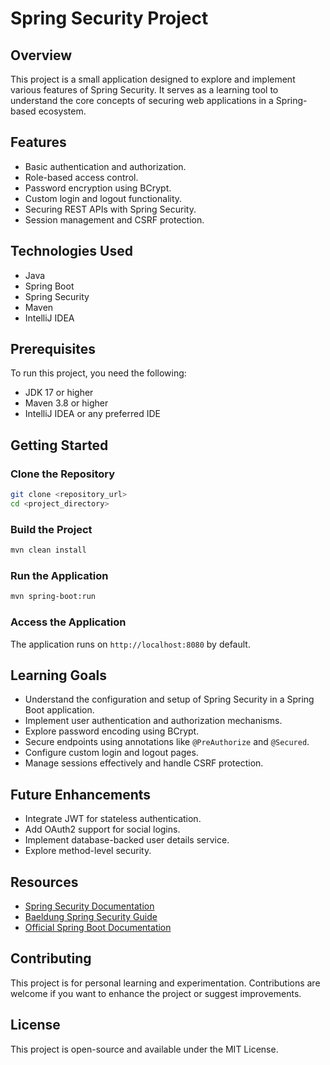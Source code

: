# Spring Security Project

## Overview
This project is a small application designed to explore and implement various features of Spring Security. It serves as a learning tool to understand the core concepts of securing web applications in a Spring-based ecosystem.

## Features
- Basic authentication and authorization.
- Role-based access control.
- Password encryption using BCrypt.
- Custom login and logout functionality.
- Securing REST APIs with Spring Security.
- Session management and CSRF protection.

## Technologies Used
- Java
- Spring Boot
- Spring Security
- Maven
- IntelliJ IDEA

## Prerequisites
To run this project, you need the following:
- JDK 17 or higher
- Maven 3.8 or higher
- IntelliJ IDEA or any preferred IDE

## Getting Started
### Clone the Repository
```bash
git clone <repository_url>
cd <project_directory>
```

### Build the Project
```bash
mvn clean install
```

### Run the Application
```bash
mvn spring-boot:run
```

### Access the Application
The application runs on `http://localhost:8080` by default.

## Learning Goals
- Understand the configuration and setup of Spring Security in a Spring Boot application.
- Implement user authentication and authorization mechanisms.
- Explore password encoding using BCrypt.
- Secure endpoints using annotations like `@PreAuthorize` and `@Secured`.
- Configure custom login and logout pages.
- Manage sessions effectively and handle CSRF protection.

## Future Enhancements
- Integrate JWT for stateless authentication.
- Add OAuth2 support for social logins.
- Implement database-backed user details service.
- Explore method-level security.

## Resources
- [Spring Security Documentation](https://docs.spring.io/spring-security/reference/index.html)
- [Baeldung Spring Security Guide](https://www.baeldung.com/spring-security)
- [Official Spring Boot Documentation](https://docs.spring.io/spring-boot/docs/current/reference/htmlsingle/)

## Contributing
This project is for personal learning and experimentation. Contributions are welcome if you want to enhance the project or suggest improvements.

## License
This project is open-source and available under the MIT License.


